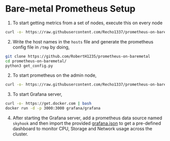 # Bare-metal Prometheus Setup

1) To start getting metrics from a set of nodes, execute this on every node
```bash
curl -o- https://raw.githubusercontent.com/Recho1337/prometheus-on-baremetal/master/exporter.sh | bash
```

2) Write the host names in the `hosts` file and generate the prometheus config file in `/tmp` by doing,
```bash
git clone https://github.com/RobertH1235/prometheus-on-baremetal
cd prometheus-on-baremetal/
python3 get_config.py
```

2) To start prometheus on the admin node,
```bash
curl -o- https://raw.githubusercontent.com/Recho1337/prometheus-on-baremetal/master/prometheus.sh | bash
```

3) To start Grafana server,
```bash
curl -o- https://get.docker.com | bash
docker run -d -p 3000:3000 grafana/grafana
```

4) After starting the Grafana server, add a prometheus data source named `skyhook` and then import the provided [grafana.json](./grafana.json) to get a pre-defined dashboard to monitor CPU, Storage and Network usage across the cluster.
